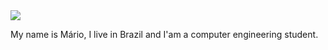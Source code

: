 <img src="https://capsule-render.vercel.app/api?type=waving&color=FF0000&height=200&section=header&text=Hi%20everybody!&style=&animation=fadeIn&fontAlignY=36&fontSize=65" />

My name is Mário, I live in Brazil and I'am a computer engineering student.
 
